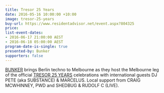 ```yaml
---
title: Tresor 25 Years
date: 2016-05-16 10:00:00 +10:00
image: tresor-25-years
buy-url: https://www.residentadvisor.net/event.aspx?804325
price: 
list-event-dates:
- 2016-06-17 21:00:00 AEST
- 2016-06-18 05:00:00 AEST
program-date-is-single: true
presented-by: Bunker
supporters: false
---
```


[BUNKER](http://bunker-music.com/) brings Berlin techno to Melbourne as they host the Melbourne leg of the official [TRESOR 25 YEARS](http://bunker-music.com/event/bunker-presents-tresor-25-years-june-2016/) celebrations with international guests DJ PETE (aka SUBSTANCE) & MARCELUS. Local support from CRAIG MCWHINNEY, PWD and SHEDBUG & RUDOLF C (LIVE).
